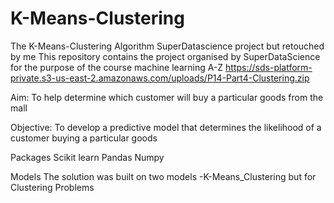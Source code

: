 # K-Means-Clustering
The K-Means-Clustering Algorithm
SuperDatascience project but retouched by me
This repository contains the project organised by SuperDataScience for the purpose of the course machine learning A-Z https://sds-platform-private.s3-us-east-2.amazonaws.com/uploads/P14-Part4-Clustering.zip

Aim:
To help determine which customer will buy a particular goods from the mall

Objective:
To develop a predictive model that determines the likelihood of a customer buying a particular goods

Packages
Scikit learn Pandas Numpy 

Models
The solution was built on two models -K-Means_Clustering but for Clustering Problems

